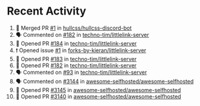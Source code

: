 # Recent Activity 

<!--START_SECTION:activity-->
1. 🎉 Merged PR [#1](https://github.com/hullcss/hullcss-discord-bot/pull/1) in [hullcss/hullcss-discord-bot](https://github.com/hullcss/hullcss-discord-bot)
2. 🗣 Commented on [#182](https://github.com/techno-tim/littlelink-server/issues/182) in [techno-tim/littlelink-server](https://github.com/techno-tim/littlelink-server)
3. 💪 Opened PR [#184](https://github.com/techno-tim/littlelink-server/pull/184) in [techno-tim/littlelink-server](https://github.com/techno-tim/littlelink-server)
4. ❗️ Opened issue [#1](https://github.com/forks-by-kieran/littlelink-server/issues/1) in [forks-by-kieran/littlelink-server](https://github.com/forks-by-kieran/littlelink-server)
5. 💪 Opened PR [#183](https://github.com/techno-tim/littlelink-server/pull/183) in [techno-tim/littlelink-server](https://github.com/techno-tim/littlelink-server)
6. 💪 Opened PR [#182](https://github.com/techno-tim/littlelink-server/pull/182) in [techno-tim/littlelink-server](https://github.com/techno-tim/littlelink-server)
7. 🗣 Commented on [#93](https://github.com/techno-tim/littlelink-server/issues/93) in [techno-tim/littlelink-server](https://github.com/techno-tim/littlelink-server)
8. 🗣 Commented on [#3144](https://github.com/awesome-selfhosted/awesome-selfhosted/issues/3144) in [awesome-selfhosted/awesome-selfhosted](https://github.com/awesome-selfhosted/awesome-selfhosted)
9. 💪 Opened PR [#3145](https://github.com/awesome-selfhosted/awesome-selfhosted/pull/3145) in [awesome-selfhosted/awesome-selfhosted](https://github.com/awesome-selfhosted/awesome-selfhosted)
10. 💪 Opened PR [#3140](https://github.com/awesome-selfhosted/awesome-selfhosted/pull/3140) in [awesome-selfhosted/awesome-selfhosted](https://github.com/awesome-selfhosted/awesome-selfhosted)
<!--END_SECTION:activity-->

